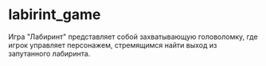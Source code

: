 # labirint_game
Игра "Лабиринт" представляет собой захватывающую головоломку, где игрок управляет персонажем, стремящимся найти выход из запутанного лабиринта.
